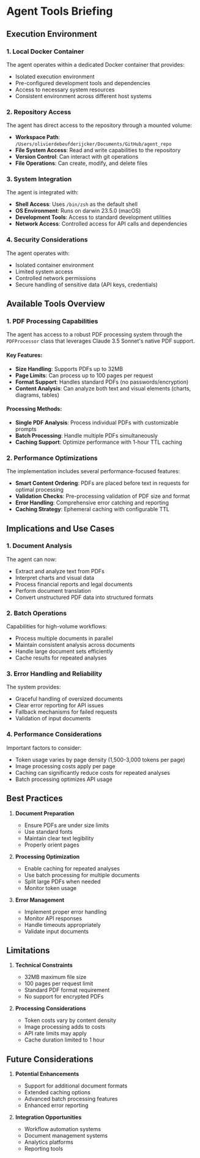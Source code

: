 # Agent Tools Briefing

## Execution Environment

### 1. Local Docker Container
The agent operates within a dedicated Docker container that provides:
- Isolated execution environment
- Pre-configured development tools and dependencies
- Access to necessary system resources
- Consistent environment across different host systems

### 2. Repository Access
The agent has direct access to the repository through a mounted volume:
- **Workspace Path**: `/Users/olivierdebeufderijcker/Documents/GitHub/agent_repo`
- **File System Access**: Read and write capabilities to the repository
- **Version Control**: Can interact with git operations
- **File Operations**: Can create, modify, and delete files

### 3. System Integration
The agent is integrated with:
- **Shell Access**: Uses `/bin/zsh` as the default shell
- **OS Environment**: Runs on darwin 23.5.0 (macOS)
- **Development Tools**: Access to standard development utilities
- **Network Access**: Controlled access for API calls and dependencies

### 4. Security Considerations
The agent operates with:
- Isolated container environment
- Limited system access
- Controlled network permissions
- Secure handling of sensitive data (API keys, credentials)

## Available Tools Overview

### 1. PDF Processing Capabilities
The agent has access to a robust PDF processing system through the `PDFProcessor` class that leverages Claude 3.5 Sonnet's native PDF support.

#### Key Features:
- **Size Handling**: Supports PDFs up to 32MB
- **Page Limits**: Can process up to 100 pages per request
- **Format Support**: Handles standard PDFs (no passwords/encryption)
- **Content Analysis**: Can analyze both text and visual elements (charts, diagrams, tables)

#### Processing Methods:
- **Single PDF Analysis**: Process individual PDFs with customizable prompts
- **Batch Processing**: Handle multiple PDFs simultaneously
- **Caching Support**: Optimize performance with 1-hour TTL caching

### 2. Performance Optimizations
The implementation includes several performance-focused features:

- **Smart Content Ordering**: PDFs are placed before text in requests for optimal processing
- **Validation Checks**: Pre-processing validation of PDF size and format
- **Error Handling**: Comprehensive error catching and reporting
- **Caching Strategy**: Ephemeral caching with configurable TTL

## Implications and Use Cases

### 1. Document Analysis
The agent can now:
- Extract and analyze text from PDFs
- Interpret charts and visual data
- Process financial reports and legal documents
- Perform document translation
- Convert unstructured PDF data into structured formats

### 2. Batch Operations
Capabilities for high-volume workflows:
- Process multiple documents in parallel
- Maintain consistent analysis across documents
- Handle large document sets efficiently
- Cache results for repeated analyses

### 3. Error Handling and Reliability
The system provides:
- Graceful handling of oversized documents
- Clear error reporting for API issues
- Fallback mechanisms for failed requests
- Validation of input documents

### 4. Performance Considerations
Important factors to consider:
- Token usage varies by page density (1,500-3,000 tokens per page)
- Image processing costs apply per page
- Caching can significantly reduce costs for repeated analyses
- Batch processing optimizes API usage

## Best Practices

1. **Document Preparation**
   - Ensure PDFs are under size limits
   - Use standard fonts
   - Maintain clear text legibility
   - Properly orient pages

2. **Processing Optimization**
   - Enable caching for repeated analyses
   - Use batch processing for multiple documents
   - Split large PDFs when needed
   - Monitor token usage

3. **Error Management**
   - Implement proper error handling
   - Monitor API responses
   - Handle timeouts appropriately
   - Validate input documents

## Limitations

1. **Technical Constraints**
   - 32MB maximum file size
   - 100 pages per request limit
   - Standard PDF format requirement
   - No support for encrypted PDFs

2. **Processing Considerations**
   - Token costs vary by content density
   - Image processing adds to costs
   - API rate limits may apply
   - Cache duration limited to 1 hour

## Future Considerations

1. **Potential Enhancements**
   - Support for additional document formats
   - Extended caching options
   - Advanced batch processing features
   - Enhanced error reporting

2. **Integration Opportunities**
   - Workflow automation systems
   - Document management systems
   - Analytics platforms
   - Reporting tools 